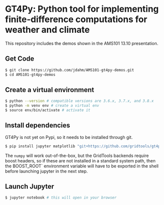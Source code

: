# GT4Py: Python tool for implementing finite-difference computations for weather and climate

This repository includes the demos shown in the AMS101 13.10 presentation.

## Get Code

```bash
$ git clone https://github.com/jdahm/AMS101-gt4py-demos.git
$ cd AMS101-gt4py-demos
```

## Create a virtual environment

```bash
$ python --version # compatible versions are 3.6.x, 3.7.x, and 3.8.x
$ python -m venv env # create a virtual env
$ source env/bin/activate # activate it
```

## Install dependencies

GT4Py is not yet on Pypi, so it needs to be installed through git.

```bash
$ pip install jupyter matplotlib "git+https://github.com/gridtools/gt4py.git"
```

The `numpy` will work out-of-the-box, but the GridTools backends require boost headers, so if these are not installed in a standard system path, then the BOOST_ROOT` environment variable will have to be exported in the shell before launching jupyter in the next step.

## Launch Jupyter

```bash
$ jupyter notebook # this will open in your browser
```
